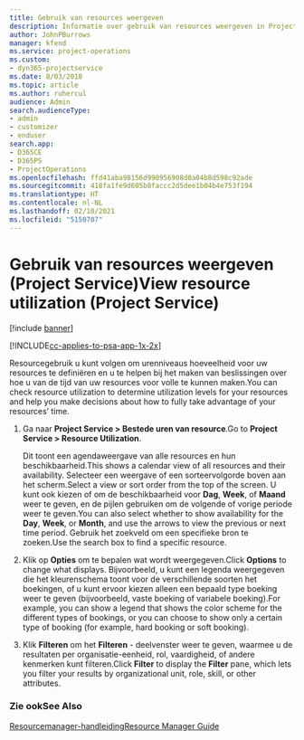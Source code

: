 ```yaml
---
title: Gebruik van resources weergeven
description: Informatie over gebruik van resources weergeven in Project Service
author: JohnPBurrows
manager: kfend
ms.service: project-operations
ms.custom:
- dyn365-projectservice
ms.date: 8/03/2018
ms.topic: article
ms.author: ruhercul
audience: Admin
search.audienceType:
- admin
- customizer
- enduser
search.app:
- D365CE
- D365PS
- ProjectOperations
ms.openlocfilehash: ffd41aba98156d990956908d0a04b8d598c92ade
ms.sourcegitcommit: 418fa1fe9d605b8faccc2d5dee1b04b4e753f194
ms.translationtype: HT
ms.contentlocale: nl-NL
ms.lasthandoff: 02/10/2021
ms.locfileid: "5150707"
---
```

# <a name="view-resource-utilization-project-service"></a><span data-ttu-id="f9fab-103">Gebruik van resources weergeven (Project Service)</span><span class="sxs-lookup"><span data-stu-id="f9fab-103">View resource utilization (Project Service)</span></span>

[!include [banner](../includes/psa-now-project-operations.md)]

[!INCLUDE[cc-applies-to-psa-app-1x-2x](../includes/cc-applies-to-psa-app-1x-2x.md)]

<span data-ttu-id="f9fab-104">Resourcegebruik u kunt volgen om urenniveaus hoeveelheid voor uw resources te definiëren en u te helpen bij het maken van beslissingen over hoe u van de tijd van uw resources voor volle te kunnen maken.</span><span class="sxs-lookup"><span data-stu-id="f9fab-104">You can check resource utilization to determine utilization levels for your resources and help you make decisions about how to fully take advantage of your resources’ time.</span></span>  
  
1. <span data-ttu-id="f9fab-105">Ga naar **Project Service > Bestede uren van resource**.</span><span class="sxs-lookup"><span data-stu-id="f9fab-105">Go to **Project Service > Resource Utilization**.</span></span> 

     <span data-ttu-id="f9fab-106">Dit toont een agendaweergave van alle resources en hun beschikbaarheid.</span><span class="sxs-lookup"><span data-stu-id="f9fab-106">This shows a calendar view of all resources and their availability.</span></span> <span data-ttu-id="f9fab-107">Selecteer een weergave of een sorteervolgorde boven aan het scherm.</span><span class="sxs-lookup"><span data-stu-id="f9fab-107">Select a view or sort order from the top of the screen.</span></span> <span data-ttu-id="f9fab-108">U kunt ook kiezen of om de beschikbaarheid voor **Dag**, **Week**, of **Maand** weer te geven, en de pijlen gebruiken om de volgende of vorige periode weer te geven.</span><span class="sxs-lookup"><span data-stu-id="f9fab-108">You can also select whether to show availability for the **Day**, **Week**, or **Month**, and use the arrows to view the previous or next time period.</span></span> <span data-ttu-id="f9fab-109">Gebruik het zoekveld om een specifieke bron te zoeken.</span><span class="sxs-lookup"><span data-stu-id="f9fab-109">Use the search box to find a specific resource.</span></span>      
  
2. <span data-ttu-id="f9fab-110">Klik op **Opties** om te bepalen wat wordt weergegeven.</span><span class="sxs-lookup"><span data-stu-id="f9fab-110">Click **Options** to change what displays.</span></span> <span data-ttu-id="f9fab-111">Bijvoorbeeld, u kunt een legenda weergegeven die het kleurenschema toont voor de verschillende soorten het boekingen, of u kunt ervoor kiezen alleen een bepaald type boeking weer te geven (bijvoorbeeld, vaste boeking of variabele boeking).</span><span class="sxs-lookup"><span data-stu-id="f9fab-111">For example, you can show a legend that shows the color scheme for the different types of bookings, or you can choose to show only a certain type of booking (for example, hard booking or soft booking).</span></span>  

3. <span data-ttu-id="f9fab-112">Klik **Filteren** om het **Filteren** - deelvenster weer te geven, waarmee u de resultaten per organisatie-eenheid, rol, vaardigheid, of andere kenmerken kunt filteren.</span><span class="sxs-lookup"><span data-stu-id="f9fab-112">Click **Filter** to display the **Filter** pane, which lets you filter your results by organizational unit, role, skill, or other attributes.</span></span>  
  
### <a name="see-also"></a><span data-ttu-id="f9fab-113">Zie ook</span><span class="sxs-lookup"><span data-stu-id="f9fab-113">See Also</span></span>  
 [<span data-ttu-id="f9fab-114">Resourcemanager-handleiding</span><span class="sxs-lookup"><span data-stu-id="f9fab-114">Resource Manager Guide</span></span>](../psa/resource-manager-guide.md)

